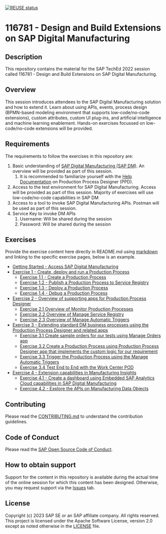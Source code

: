 [![REUSE status](https://api.reuse.software/badge/github.com/SAP-samples/teched2023-DT160)](https://api.reuse.software/info/github.com/SAP-samples/teched2023-DT160)

# 116781 - Design and Build Extensions on SAP Digital Manufacturing

## Description

This repository contains the material for the SAP TechEd 2022 session called 116781 - Design and Build Extensions on SAP Digital Manufacturing.  

## Overview

This session introduces attendees to the SAP Digital Manufacturing solution and how to extend it. Learn about using APIs, events, process design (BPMN-based modeling environment that supports low-code/no-code extensions), custom attributes, custom UI plug-ins, and artificial intelligence and machine learning enablement. Hands-on exercises focussed on low-code/no-code extensions will be provided.

## Requirements

The requirements to follow the exercises in this repository are:
1. Basic understanding of [SAP Digital Manufacturing (SAP DM)](https://help.sap.com/docs/sap-digital-manufacturing). An overview will be provided as part of this session.
   1. It is recommended to familiarize yourself with the [Help Documentation](https://help.sap.com/docs/sap-digital-manufacturing/production-process-designer/create-production-process-design) on Production Process Designer (PPD).
2. Access to the test environment for SAP Digital Manufacturing. Access will be provided as part of this session. Majority of exercises will use low-code/no-code capabilities in SAP DM
3. Access to a tool to invoke SAP Digital Manufacturing APIs. Postman will be used as part of this session.
4. Service Key to invoke DM APIs
   1. Username: Will be shared during the session
   2. Password: Will be shared during the session


## Exercises

Provide the exercise content here directly in README.md using [markdown](https://guides.github.com/features/mastering-markdown/) and linking to the specific exercise pages, below is an example.

- [Getting Started - Access SAP Digital Manufacturing](exercises/ex0/README.md)
- [Exercise 1 - Create, deploy and run a Production Process](exercises/ex1/README.md)
    - [Exercise 1.1 - Create a Production Process](exercises/ex1#exercise-11-sub-exercise-1-description)
    - [Exercise 1.2 - Publish a Production Process to Service Registry](exercises/ex1#exercise-12-sub-exercise-2-description)
    - [Exercise 1.3 - Deploy a Production Process](exercises/ex1#exercise-13-sub-exercise-3-description)
    - [Exercise 1.4 - Debug a Production Process](exercises/ex1#exercise-14-sub-exercise-4-description)
- [Exercise 2 - Overview of supporting apps for Production Process Designer](exercises/ex2/)
    - [Exercise 2.1 Overview of Monitor Production Processes](exercises/ex2#exercise-21-sub-exercise-1-description)
    - [Exercise 2.2 Overview of Manage Service Registry](exercises/ex2#exercise-22-sub-exercise-2-description)
    - [Exercise 2.3 Overview of Manage Automatic Triggers](exercises/ex2#exercise-22-sub-exercise-2-description)
- [Exercise 3 - Extending standard DM business processes using the Production Process Designer and related apps](exercises/ex3/README.md)
  - [Exercise 3.1 Create sample orders for our tests using Manage Orders app](exercises/ex3#exercise-31-sub-exercise-1-description)
  - [Exercise 3.2 Create a Production Process using Production Process Designer app that implements the custom logic for our requirement](exercises/ex3#exercise-32-sub-exercise-2-description)
  - [Exercise 3.3 Trigger the Production Process using the Manage Automatic Triggers](exercises/ex3#exercise-33-sub-exercise-3-description)
  - [Exercise 3.4 Test End to End with the Work Center POD ](exercises/ex3#exercise-34-sub-exercise-4-description)
- [Exercise 4 - Extension capabilities in Manufacturing Insights](exercises/ex4/README.md)
  - [Exercise 4.1 - Create a dashboard using Embedded SAP Analytics Cloud capabilities in SAP Digital Manufacturing](exercises/ex4#exercise-41-sub-exercise-1-description)
  - [Exercise 4.2 - Explore the APIs on Manufacturing Data Objects](exercises/ex4#exercise-42-sub-exercise-2-description)


## Contributing
Please read the [CONTRIBUTING.md](./CONTRIBUTING.md) to understand the contribution guidelines.

## Code of Conduct
Please read the [SAP Open Source Code of Conduct](https://github.com/SAP-samples/.github/blob/main/CODE_OF_CONDUCT.md).

## How to obtain support

Support for the content in this repository is available during the actual time of the online session for which this content has been designed. Otherwise, you may request support via the [Issues](../../issues) tab.

## License
Copyright (c) 2023 SAP SE or an SAP affiliate company. All rights reserved. This project is licensed under the Apache Software License, version 2.0 except as noted otherwise in the [LICENSE](LICENSES/Apache-2.0.txt) file.
